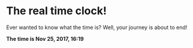 # The real time clock!

Ever wanted to know what the time is? Well, your journey is about to end!

**The time is Nov 25, 2017, 16:19**